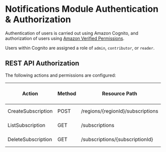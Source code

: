 # Notifications Module Authentication & Authorization

Authentication of users is carried out using Amazon Cognito, and authorization of users using [Amazon Verified Permissions](https://docs.aws.amazon.com/verifiedpermissions/latest/userguide/what-is-avp.html).

Users within Cognito are assigned a role of `admin`, `contributor`, or `reader`.

## REST API Authorization

The following actions and permissions are configured:

| Action             | Method | Resource Path                     | Users with access |
|--------------------|--------|-----------------------------------|-------------------|
| CreateSubscription | POST   | /regions/{regionId}/subscriptions | All users         |
| ListSubscription   | GET    | /subscriptions                    | All users         |
| DeleteSubscription | GET    | /subscriptions/{subscriptionId}   | All users         |

